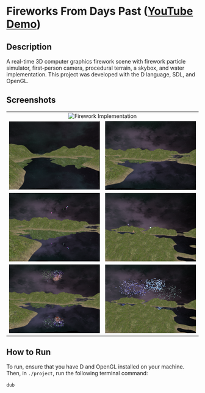 # Fireworks From Days Past ([YouTube Demo](https://youtu.be/0b3XA5249HE))

## Description

A real-time 3D computer graphics firework scene with firework particle simulator, first-person camera, procedural terrain, a skybox, and water implementation. This project was developed with 
the D language, SDL, and OpenGL.

## Screenshots
<table align="center">
  <tr>
    <td colspan="2" align="center">
      <img src="./media/sample.gif" width="800px" alt="Firework Implementation">
    </td>
  </tr>
  <tr>
    <td><img src="./media/home.png"  width="400px" alt="Water Angle 1"></td>
    <td><img src="./media/home2.png" width="400px" alt="Water Angle 2"></td>
  </tr>
  <tr>
    <td><img src="./media/firework4.png" width="400px" alt="Unexploded Firework 1"></td>
    <td><img src="./media/firework2.png" width="400px" alt="Unexploded Firework 2"></td>
  </tr>
  <tr>
    <td><img src="./media/firework1.png" width="400px" alt="Exploded Firework 1"></td>
    <td><img src="./media/firework3.png" width="400px" alt="Exploded Firework 2"></td>
  </tr>
</table>

## How to Run

To run, ensure that you have D and OpenGL installed on your machine. Then, in `./project`, run the following terminal command:

```
dub
```
